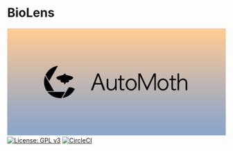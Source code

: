 # BioLens
![Banner](assets/banner.png)
[![License: GPL v3](https://img.shields.io/badge/License-GPL%20v3-blue.svg)](https://www.gnu.org/licenses/gpl-3.0)
[![CircleCI](https://img.shields.io/circleci/build/github/bhostetler18/BioLens/main)](https://app.circleci.com/pipelines/gh/bhostetler18/BioLens?branch=main)
